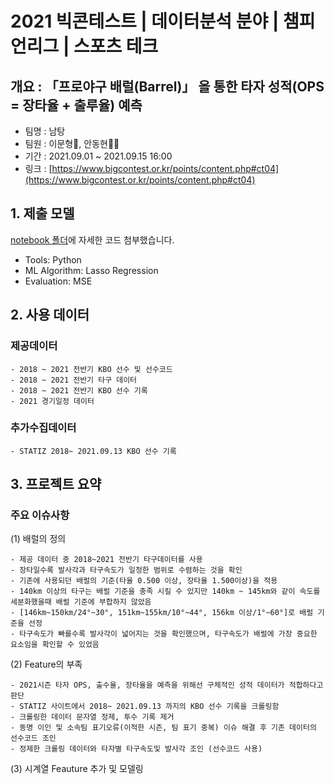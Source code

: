 # 2021 빅콘테스트 | 데이터분석 분야 | 챔피언리그 | 스포츠 테크
## 개요 : 「프로야구 배럴(Barrel)」 을 통한 타자 성적(OPS = 장타율 + 출루율) 예측
- 팀명 : 남탕
- 팀원 : 이문형🤴, 안동현👨‍💻
- 기간 : 2021.09.01 ~ 2021.09.15 16:00
- 링크 : [https://www.bigcontest.or.kr/points/content.php#ct04](https://www.bigcontest.or.kr/points/content.php#ct04)

## 1. 제출 모델
[notebook 폴더](https://github.com/DonghyunAnn/BigContest-ChampionLeague-SportsTech/tree/master/notebook)에 자세한 코드 첨부했습니다.
- Tools: Python
- ML Algorithm: Lasso Regression
- Evaluation: MSE

## 2. 사용 데이터
### 제공데이터
```
- 2018 ~ 2021 전반기 KBO 선수 및 선수코드
- 2018 ~ 2021 전반기 타구 데이터
- 2018 ~ 2021 전반기 KBO 선수 기록
- 2021 경기일정 데이터
```

### 추가수집데이터
```
- STATIZ 2018~ 2021.09.13 KBO 선수 기록 
```

## 3. 프로젝트 요약
### 주요 이슈사항
(1) 배럴의 정의
```
- 제공 데이터 중 2018~2021 전반기 타구데이터를 사용 
- 장타일수록 발사각과 타구속도가 일정한 범위로 수렴하는 것을 확인
- 기존에 사용되던 배럴의 기준(타율 0.500 이상, 장타율 1.500이상)을 적용
- 140km 이상의 타구는 배럴 기준을 충족 시킬 수 있지만 140km ~ 145km와 같이 속도를 세분화했을때 배럴 기준에 부합하지 않았음
- [146km~150km/24°~30°, 151km~155km/10°~44°, 156km 이상/1°~60°]로 배럴 기준을 선정
- 타구속도가 빠를수록 발사각이 넓어지는 것을 확인했으며, 타구속도가 배럴에 가장 중요한 요소임을 확인할 수 있었음
```

(2) Feature의 부족
```
- 2021시즌 타자 OPS, 출수율, 장타율을 예측을 위해선 구체적인 성적 데이터가 적합하다고 판단
- STATIZ 사이트에서 2018~ 2021.09.13 까지의 KBO 선수 기록을 크롤링함
- 크롤링한 데이터 문자열 정제, 투수 기록 제거
- 동명 이인 및 소속팀 표기오류(이적한 시즌, 팀 표기 중복) 이슈 해결 후 기존 데이터의 선수코드 조인
- 정제한 크롤링 데이터와 타자별 타구속도및 발사각 조인 (선수코드 사용)
```

(3) 시계열 Feauture 추가 및 모델링
```

```
